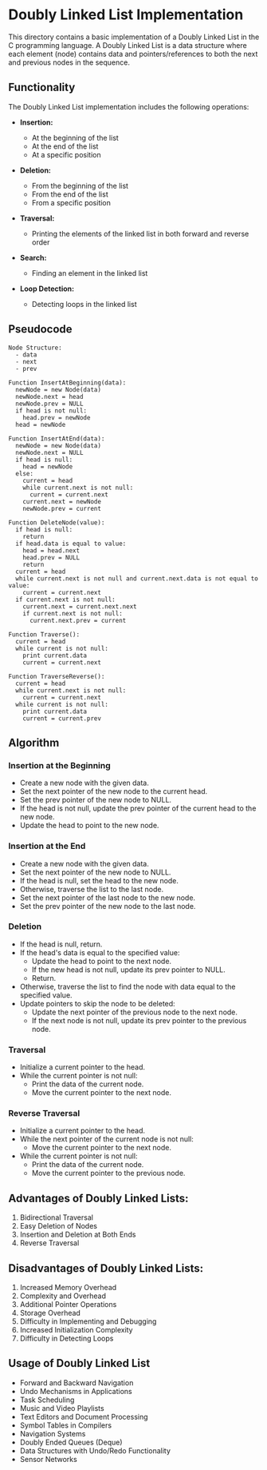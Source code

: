# Doubly Linked List Implementation

This directory contains a basic implementation of a Doubly Linked List in the C programming language. A Doubly Linked List is a data structure where each element (node) contains data and pointers/references to both the next and previous nodes in the sequence.

## Functionality

The Doubly Linked List implementation includes the following operations:

- **Insertion:**
  - At the beginning of the list
  - At the end of the list
  - At a specific position

- **Deletion:**
  - From the beginning of the list
  - From the end of the list
  - From a specific position

- **Traversal:**
  - Printing the elements of the linked list in both forward and reverse order

- **Search:**
  - Finding an element in the linked list

- **Loop Detection:**
  - Detecting loops in the linked list

## Pseudocode

```plaintext
Node Structure:
  - data
  - next
  - prev

Function InsertAtBeginning(data):
  newNode = new Node(data)
  newNode.next = head
  newNode.prev = NULL
  if head is not null:
    head.prev = newNode
  head = newNode

Function InsertAtEnd(data):
  newNode = new Node(data)
  newNode.next = NULL
  if head is null:
    head = newNode
  else:
    current = head
    while current.next is not null:
      current = current.next
    current.next = newNode
    newNode.prev = current

Function DeleteNode(value):
  if head is null:
    return
  if head.data is equal to value:
    head = head.next
    head.prev = NULL
    return
  current = head
  while current.next is not null and current.next.data is not equal to value:
    current = current.next
  if current.next is not null:
    current.next = current.next.next
    if current.next is not null:
      current.next.prev = current

Function Traverse():
  current = head
  while current is not null:
    print current.data
    current = current.next

Function TraverseReverse():
  current = head
  while current.next is not null:
    current = current.next
  while current is not null:
    print current.data
    current = current.prev
```

## Algorithm

### Insertion at the Beginning

- Create a new node with the given data.
- Set the next pointer of the new node to the current head.
- Set the prev pointer of the new node to NULL.
- If the head is not null, update the prev pointer of the current head to the new node.
- Update the head to point to the new node.

### Insertion at the End

- Create a new node with the given data.
- Set the next pointer of the new node to NULL.
- If the head is null, set the head to the new node.
- Otherwise, traverse the list to the last node.
- Set the next pointer of the last node to the new node.
- Set the prev pointer of the new node to the last node.

### Deletion

- If the head is null, return.
- If the head's data is equal to the specified value:
  - Update the head to point to the next node.
  - If the new head is not null, update its prev pointer to NULL.
  - Return.
- Otherwise, traverse the list to find the node with data equal to the specified value.
- Update pointers to skip the node to be deleted:
  - Update the next pointer of the previous node to the next node.
  - If the next node is not null, update its prev pointer to the previous node.


### Traversal

- Initialize a current pointer to the head.
- While the current pointer is not null:
  - Print the data of the current node.
  - Move the current pointer to the next node.


### Reverse Traversal
- Initialize a current pointer to the head.
- While the next pointer of the current node is not null:
  - Move the current pointer to the next node.
- While the current pointer is not null:
  - Print the data of the current node.
  - Move the current pointer to the previous node.
  
 
## Advantages of Doubly Linked Lists:

1. Bidirectional Traversal
2. Easy Deletion of Nodes
3. Insertion and Deletion at Both Ends
4. Reverse Traversal


## Disadvantages of Doubly Linked Lists:

1. Increased Memory Overhead
2. Complexity and Overhead
3. Additional Pointer Operations
4. Storage Overhead
5. Difficulty in Implementing and Debugging
6. Increased Initialization Complexity
7. Difficulty in Detecting Loops

## Usage of Doubly Linked List

- Forward and Backward Navigation
- Undo Mechanisms in Applications
- Task Scheduling
- Music and Video Playlists
- Text Editors and Document Processing
- Symbol Tables in Compilers
- Navigation Systems
- Doubly Ended Queues (Deque)
- Data Structures with Undo/Redo Functionality
- Sensor Networks
